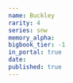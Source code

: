 ```yaml
---
name: Buckley
rarity: 4
series: snw
memory_alpha:
bigbook_tier: -1
in_portal: true
date:
published: true
---
```



